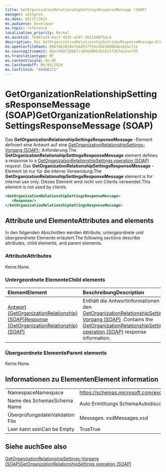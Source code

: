```yaml
---
title: GetOrganizationRelationshipSettingsResponseMessage (SOAP)
manager: sethgros
ms.date: 09/17/2015
ms.audience: Developer
ms.topic: reference
localization_priority: Normal
ms.assetid: fb087ac9-bac7-4635-a54f-3b115d9f5dc4
description: Das GetOrganizationRelationshipSettingsResponseMessage-Element definiert eine Antwort auf eine GetOrganizationRelationshipSettings-Vorgang (SOAP)-Anforderung. Das GetOrganizationRelationshipSettingsResponseMessage-Element ist nur für die interne Verwendung. Dieses Element wird nicht von Clients verwendet.
ms.openlocfilehash: 806f062824e7e8d937f54cd3d38000aba42acf1e
ms.sourcegitcommit: 88ec988f2bb67c1866d06b361615f3674a24e795
ms.translationtype: MT
ms.contentlocale: de-DE
ms.lasthandoff: 06/03/2020
ms.locfileid: "44466171"
---
```

# <a name="getorganizationrelationshipsettingsresponsemessage-soap"></a><span data-ttu-id="5709c-105">GetOrganizationRelationshipSettingsResponseMessage (SOAP)</span><span class="sxs-lookup"><span data-stu-id="5709c-105">GetOrganizationRelationshipSettingsResponseMessage (SOAP)</span></span>

<span data-ttu-id="5709c-106">Das **GetOrganizationRelationshipSettingsResponseMessage** -Element definiert eine Antwort auf eine [GetOrganizationRelationshipSettings-Vorgang (SOAP)-](getorganizationrelationshipsettings-operation-soap.md) Anforderung.</span><span class="sxs-lookup"><span data-stu-id="5709c-106">The **GetOrganizationRelationshipSettingsResponseMessage** element defines a response to a [GetOrganizationRelationshipSettings operation (SOAP)](getorganizationrelationshipsettings-operation-soap.md) request.</span></span> <span data-ttu-id="5709c-107">Das **GetOrganizationRelationshipSettingsResponseMessage** -Element ist nur für die interne Verwendung.</span><span class="sxs-lookup"><span data-stu-id="5709c-107">The **GetOrganizationRelationshipSettingsResponseMessage** element is for internal use only.</span></span> <span data-ttu-id="5709c-108">Dieses Element wird nicht von Clients verwendet.</span><span class="sxs-lookup"><span data-stu-id="5709c-108">This element is not used by clients.</span></span> 
  
```XML
<GetOrganizationRelationshipSettingsResponseMessage>
   <Response/>
</GetOrganizationRelationshipSettingsResponseMessage>
```

## <a name="attributes-and-elements"></a><span data-ttu-id="5709c-109">Attribute und Elemente</span><span class="sxs-lookup"><span data-stu-id="5709c-109">Attributes and elements</span></span>

<span data-ttu-id="5709c-110">In den folgenden Abschnitten werden Attribute, untergeordnete und übergeordnete Elemente erläutert.</span><span class="sxs-lookup"><span data-stu-id="5709c-110">The following sections describe attributes, child elements, and parent elements.</span></span>
  
### <a name="attributes"></a><span data-ttu-id="5709c-111">Attribute</span><span class="sxs-lookup"><span data-stu-id="5709c-111">Attributes</span></span>

<span data-ttu-id="5709c-112">Keine.</span><span class="sxs-lookup"><span data-stu-id="5709c-112">None.</span></span>
  
### <a name="child-elements"></a><span data-ttu-id="5709c-113">Untergeordnete Elemente</span><span class="sxs-lookup"><span data-stu-id="5709c-113">Child elements</span></span>

|<span data-ttu-id="5709c-114">**Element**</span><span class="sxs-lookup"><span data-stu-id="5709c-114">**Element**</span></span>|<span data-ttu-id="5709c-115">**Beschreibung**</span><span class="sxs-lookup"><span data-stu-id="5709c-115">**Description**</span></span>|
|:-----|:-----|
|[<span data-ttu-id="5709c-116">Antwort (GetOrganizationRelationship) (SOAP)</span><span class="sxs-lookup"><span data-stu-id="5709c-116">Response (GetOrganizationRelationship) (SOAP)</span></span>](response-getorganizationrelationshipsoap.md) <br/> |<span data-ttu-id="5709c-117">Enthält die Antwortinformationen für den [GetOrganizationRelationshipSettings-Vorgang (SOAP)](getorganizationrelationshipsettings-operation-soap.md) .</span><span class="sxs-lookup"><span data-stu-id="5709c-117">Contains the [GetOrganizationRelationshipSettings operation (SOAP)](getorganizationrelationshipsettings-operation-soap.md) response information.</span></span>  <br/> |
   
### <a name="parent-elements"></a><span data-ttu-id="5709c-118">Übergeordnete Elemente</span><span class="sxs-lookup"><span data-stu-id="5709c-118">Parent elements</span></span>

<span data-ttu-id="5709c-119">Keine.</span><span class="sxs-lookup"><span data-stu-id="5709c-119">None.</span></span>
  
## <a name="element-information"></a><span data-ttu-id="5709c-120">Informationen zu Elementen</span><span class="sxs-lookup"><span data-stu-id="5709c-120">Element information</span></span>

|||
|:-----|:-----|
|<span data-ttu-id="5709c-121">Namespace</span><span class="sxs-lookup"><span data-stu-id="5709c-121">Namespace</span></span>  <br/> |https://schemas.microsoft.com/exchange/2010/Autodiscover  <br/> |
|<span data-ttu-id="5709c-122">Name des Schemas</span><span class="sxs-lookup"><span data-stu-id="5709c-122">Schema Name</span></span>  <br/> |<span data-ttu-id="5709c-123">Auto Ermittlungs Schema</span><span class="sxs-lookup"><span data-stu-id="5709c-123">Autodiscover schema</span></span>  <br/> |
|<span data-ttu-id="5709c-124">Überprüfungsdatei</span><span class="sxs-lookup"><span data-stu-id="5709c-124">Validation File</span></span>  <br/> |<span data-ttu-id="5709c-125">Messages. xsd</span><span class="sxs-lookup"><span data-stu-id="5709c-125">Messages.xsd</span></span>  <br/> |
|<span data-ttu-id="5709c-126">Leer kann sein</span><span class="sxs-lookup"><span data-stu-id="5709c-126">Can be Empty</span></span>  <br/> |<span data-ttu-id="5709c-127">True</span><span class="sxs-lookup"><span data-stu-id="5709c-127">True</span></span>  <br/> |
   
## <a name="see-also"></a><span data-ttu-id="5709c-128">Siehe auch</span><span class="sxs-lookup"><span data-stu-id="5709c-128">See also</span></span>



[<span data-ttu-id="5709c-129">GetOrganizationRelationshipSettings-Vorgang (SOAP)</span><span class="sxs-lookup"><span data-stu-id="5709c-129">GetOrganizationRelationshipSettings operation (SOAP)</span></span>](getorganizationrelationshipsettings-operation-soap.md)


